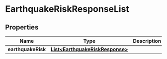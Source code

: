 
# EarthquakeRiskResponseList

## Properties
Name | Type | Description | Notes
------------ | ------------- | ------------- | -------------
**earthquakeRisk** | [**List&lt;EarthquakeRiskResponse&gt;**](EarthquakeRiskResponse.md) |  |  [optional]



